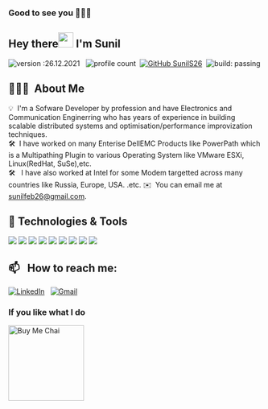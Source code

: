 ### Good to see you 👨‍🎓🙏

<!--
**SunilS26/SunilS26** is a ✨ _special_ ✨ repository because its `README.md` (this file) appears on your GitHub profile.

Here are some ideas to get you started:

- 🔭 I’m currently working on ...
- 🌱 I’m currently learning ...
- 👯 I’m looking to collaborate on ...
- 🤔 I’m looking for help with ...
- 💬 Ask me about ...
- 📫 How to reach me: ...
- 😄 Pronouns: ...
- ⚡ Fun fact: ...
-->


## Hey there<img src="https://raw.githubusercontent.com/MartinHeinz/MartinHeinz/master/wave.gif" width="30px"> I'm Sunil
![version :26.12.2021](https://img.shields.io/badge/version-14.08.2021-informational) &nbsp;
![profile count](https://komarev.com/ghpvc/?username=SunilS26&color=red)&nbsp;
[![GitHub SunilS26](https://img.shields.io/github/followers/SunilS26?label=follow&style=social)](https://github.com/SunilS26)&nbsp;
![build: passing](https://img.shields.io/badge/build-passing-success)


## 👨🏻‍💻 &nbsp;About Me

💡 &nbsp;I'm a Sofware Developer by profession and have Electronics and Communication Enginerring who has years of experience in building scalable distributed systems and optimisation/performance improvization techniques.\
🛠 &nbsp;I have worked on many Enterise DellEMC Products like PowerPath which is a Multipathing Plugin to various Operating System like VMware ESXi, Linux(RedHat, SuSe),etc. \
🛠  &nbsp; I have also worked at Intel for some Modem targetted across many countries like Russia, Europe, USA. .etc. 
✉️ &nbsp;You can email me at sunilfeb26@gmail.com.


## 🔧 Technologies & Tools
![](https://img.shields.io/badge/Code-C-informational?style=flat&logo=java&logoColor=white&color=2bbc8a)
![](https://img.shields.io/badge/Code-C++-informational?style=flat&logo=python&logoColor=white&color=2bbc8a)
![](https://img.shields.io/badge/Code-Python-informational?style=flat&logo=javascript&logoColor=white&color=2bbc8a)
![](https://img.shields.io/badge/Code-Bash-informational?style=flat&logo=react&logoColor=white&color=2bbc8a)
![](https://img.shields.io/badge/Code-Java-informational?style=flat&logo=tailwindcss&logoColor=white&color=2bbc8a)
![](https://img.shields.io/badge/Platform-RedHat,SuSe-informational?style=flat&logo=postgresql&logoColor=white&color=2bbc8a)
![](https://img.shields.io/badge/Editor-Eclipse-informational?style=flat&logo=eclipseide&logoColor=white&color=2bbc8a)
![](https://img.shields.io/badge/Editor-VSCode-informational?style=flat&logo=visualstudiocode&logoColor=white&color=2bbc8a)
![](https://img.shields.io/badge/Editor-PyCharm-informational?style=flat&logo=pycharm&logoColor=white&color=2bbc8a)

## 📫 &nbsp; How to reach me:

<a href="https://www.linkedin.com/in/sunils26/"><img alt="LinkedIn" src="https://img.shields.io/badge/linkedin%20-%230077B5.svg?&style=flat&logo=linkedin&logoColor=white"/></a> &nbsp;
<a href="mailto:sunilfeb26@gmail.com"><img alt="Gmail" src="https://img.shields.io/badge/Gmail-D14836?style=flat&logo=gmail&logoColor=white" /></a> &nbsp;

### If you like what I do
<a href="https://www.buymeacoffee.com/SunilS26" target="_blank"><img src="https://cdn.buymeacoffee.com/buttons/v2/default-red.png" alt="Buy Me Chai" width="150" ></a>

